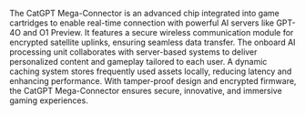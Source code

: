 The CatGPT Mega-Connector is an advanced chip integrated into game cartridges to enable real-time connection with powerful AI servers like GPT-4O and O1 Preview. It features a secure wireless communication module for encrypted satellite uplinks, ensuring seamless data transfer. The onboard AI processing unit collaborates with server-based systems to deliver personalized content and gameplay tailored to each user. A dynamic caching system stores frequently used assets locally, reducing latency and enhancing performance. With tamper-proof design and encrypted firmware, the CatGPT Mega-Connector ensures secure, innovative, and immersive gaming experiences.






